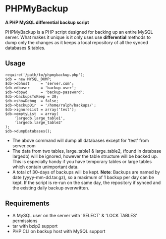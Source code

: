 PHPMyBackup
========
**A PHP MySQL differential backup script**

PHPMyBackup is a PHP script designed for backing up an entire MySQL server. What makes it unique is it only uses use **differential** methods to dump only the changes as it keeps a local repository of all the synced databases & tables.

Usage
-------
    require('/path/to/phpmybackup.php');
    $db = new MYSQL_DUMP;
    $db->dbhost     = 'server.com';
    $db->dbuser     = 'backup-user';
    $db->dbpwd      = 'backup-password';
    $db->backupsToKeep = 30;
    $db->showDebug  = false;
    $db->backupDir  = '/home/ralph/backups/';
    $db->ignoreList = array('test');
    $db->emptyList  = array(
        'largedb.large_table1',
        'largedb.large_table2'
    );
    $db->dumpDatabases();

- The above command will dump all databases except for 'test' from server.com
- The data from two tables, large_table1 & large_table2, (found in database largedb) will be ignored, however the table structure will be backed up. This is especially handy if you have temporary tables or large tables which contain unimportant data.
- A total of 30-days of backups will be kept. **Note**: Backups are named by date (yyyy-mm-dd.tar.gz), so a maximum of 1 backup per day can be kept. If the script is re-run on the same day, the repository if synced and the existing daily backup overwritten.

Requirements
-----------------
- A MySQL user on the server with 'SELECT' & 'LOCK TABLES' permissions
- tar with bzip2 support
- PHP CLI on backup host with MySQL support